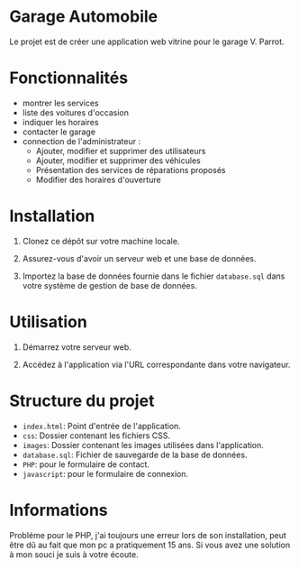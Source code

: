 # Garage Automobile
Le projet est de créer une application web vitrine pour le garage V. Parrot.

# Fonctionnalités

- montrer les services
- liste des voitures d'occasion
- indiquer les horaires
- contacter le garage
- connection de l'administrateur :
   * Ajouter, modifier et supprimer des utilisateurs
   * Ajouter, modifier et supprimer des véhicules 
   *  Présentation des services de réparations proposés
   *  Modifier des horaires d'ouverture 

# Installation

1. Clonez ce dépôt sur votre machine locale.

2. Assurez-vous d'avoir un serveur web et une base de données.

3. Importez la base de données fournie dans le fichier `database.sql` dans votre système de gestion de base de données.

# Utilisation

1. Démarrez votre serveur web.

2. Accédez à l'application via l'URL correspondante dans votre navigateur.

# Structure du projet

- `index.html`: Point d'entrée de l'application.
- `css`: Dossier contenant les fichiers CSS.
- `images`: Dossier contenant les images utilisées dans l'application. 
- `database.sql`: Fichier de sauvegarde de la base de données.
- `PHP`: pour le formulaire de contact.
- `javascript`: pour le formulaire de connexion.

# Informations

Probléme pour le PHP, j'ai toujours une erreur lors de son installation, peut être dû au fait que mon pc a pratiquement 15 ans. 
Si vous avez une solution à mon souci je suis à votre écoute.

